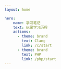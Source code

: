 ```yaml
---
layout: home

hero:
    name: 学习笔记
    text: 纪录学习历程
    actions:
      - theme: brand
        text: Clang
        link: /c/start
      - theme: brand
        text: PHP
        link: /php/start
---
```

